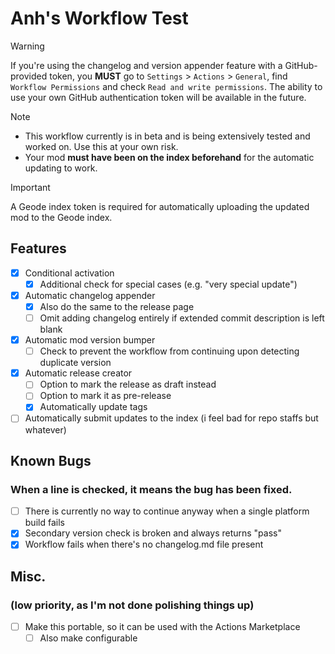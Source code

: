 # Anh's Workflow Test

> [!WARNING]  
> If you're using the changelog and version appender feature with a GitHub-provided token, you **MUST** go to `Settings` > `Actions` > `General`, find `Workflow Permissions` and check `Read and write permissions`. The ability to use your own GitHub authentication token will be available in the future.

> [!NOTE]
> - This workflow currently is in beta and is being extensively tested and worked on. Use this at your own risk.
> - Your mod **must have been on the index beforehand** for the automatic updating to work.

> [!IMPORTANT]
> A Geode index token is required for automatically uploading the updated mod to the Geode index.

## Features
- [x] Conditional activation
  - [x] Additional check for special cases (e.g. "very special update")
- [x] Automatic changelog appender
  - [x] Also do the same to the release page
  - [ ] Omit adding changelog entirely if extended commit description is left blank
- [x] Automatic mod version bumper
  - [ ] Check to prevent the workflow from continuing upon detecting duplicate version
- [x] Automatic release creator
  - [ ] Option to mark the release as draft instead
  - [ ] Option to mark it as pre-release
  - [x] Automatically update tags
- [ ] Automatically submit updates to the index (i feel bad for repo staffs but whatever)

## Known Bugs
### When a line is checked, it means the bug has been fixed.
- [ ] There is currently no way to continue anyway when a single platform build fails
- [x] Secondary version check is broken and always returns "pass"
- [x] Workflow fails when there's no changelog.md file present

## Misc.
### (low priority, as I'm not done polishing things up)
- [ ] Make this portable, so it can be used with the Actions Marketplace
  - [ ] Also make configurable
